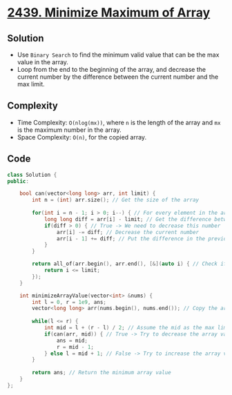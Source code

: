 # [2439. Minimize Maximum of Array](https://leetcode.com/problems/minimize-maximum-of-array/)

## Solution
- Use `Binary Search` to find the minimum valid value that can be the max value in the array.
- Loop from the end to the beginning of the array, and decrease the current number by the difference between the current number and the max limit.
## Complexity
- Time Complexity: `O(nlog(mx))`, where `n` is the length of the array and `mx` is the maximum number in the array.
- Space Complexity: `O(n)`, for the copied array.
## Code
```cpp
class Solution {
public:

    bool can(vector<long long> arr, int limit) {
        int n = (int) arr.size(); // Get the size of the array
        
        for(int i = n - 1; i > 0; i--) { // For every element in the array
            long long diff = arr[i] - limit; // Get the difference between current number and the max limit
            if(diff > 0) { // True -> We need to decrease this number
                arr[i] -= diff; // Decrease the current number 
                arr[i - 1] += diff; // Put the difference in the previous number
            }
        }

        return all_of(arr.begin(), arr.end(), [&](auto i) { // Check if all the numbers are less than or equal to the limit
            return i <= limit;
        });
    }

    int minimizeArrayValue(vector<int> &nums) {
        int l = 0, r = 1e9, ans;
        vector<long long> arr(nums.begin(), nums.end()); // Copy the array to a long long array
        
        while(l <= r) {
            int mid = l + (r - l) / 2; // Assume the mid as the max limit
            if(can(arr, mid)) { // True -> Try to decrease the array value
                ans = mid;
                r = mid - 1;
            } else l = mid + 1; // False -> Try to increase the array value
        }
        
        return ans; // Return the minimum array value
    }
};
```
